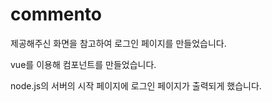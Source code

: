 # commento

제공해주신 화면을 참고하여 로그인 페이지를 만들었습니다.

vue를 이용해 컴포넌트를 만들었습니다.

node.js의 서버의 시작 페이지에 로그인 페이지가 출력되게 했습니다.




